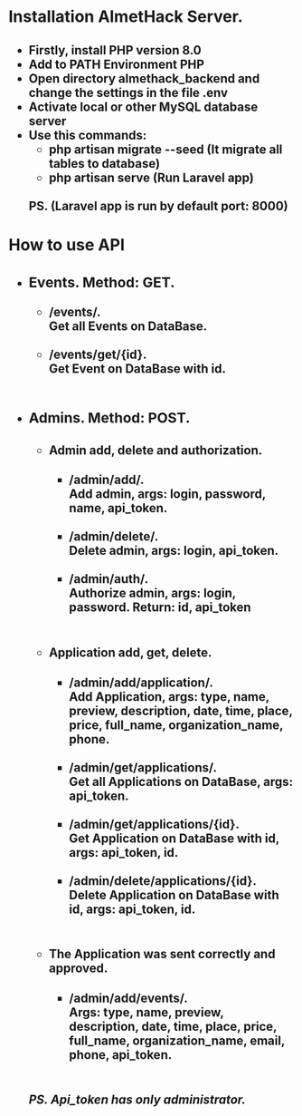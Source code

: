 

<h1>Installation AlmetHack Server.</h1>
<h2>
    <ul>
        <li>
            Firstly, install PHP version 8.0
        </li>
        <li>
            Add to PATH Environment PHP
        </li>
        <li>
            Open directory <strong>almethack_backend</strong> and change the settings in the file <bold>.env</bold>
        </li>
        <li>
            Activate local or other MySQL database server 
        </li>
        <li>
            Use this commands:
            <ul>
                <li>php artisan migrate --seed (It migrate all tables to database)</li>
                <li>php artisan serve (Run Laravel app)</li>
            </ul>
            <br> PS. (Laravel app is run by default port: 8000)
        </li>
    </ul>
</h2>

<h1>How to use API</h1>

<h2>
    <ul>
        <li>
            <h3>Events. Method: GET.</h3>
            <ul>
                <li>/events/.<br> Get all Events on DataBase.</li><br>
                <li>/events/get/{id}. <br> Get Event on DataBase with id.</li><br>
            </ul>
        </li>
        <li>
            <h3>Admins. Method: POST.</h3>
            <ul>
                <li>
                    <h4>Admin add, delete and authorization.</h4>
                    <ul>
                        <li>/admin/add/.<br> Add admin, args: login, password, name, api_token.</li><br>
                        <li>/admin/delete/.<br> Delete admin, args: login, api_token.</li><br>
                        <li>/admin/auth/.<br> Authorize admin, args: login, password. Return: id, api_token</li><br>
                    </ul>
                </li>
                <li>
                    <h4>Application add, get, delete.</h4>
                    <ul>
                        <li>/admin/add/application/.<br> Add Application, args: type, name, preview, description, date, time, place, price, full_name, organization_name, phone.</li><br>
                        <li>/admin/get/applications/.<br> Get all Applications on DataBase, args: api_token.</li><br>
                        <li>/admin/get/applications/{id}.<br> Get Application on DataBase with id, args: api_token, id.</li><br>
                        <li>/admin/delete/applications/{id}.<br> Delete Application on DataBase with id, args: api_token, id.</li><br>
                    </ul>
                </li>
                <li>
                    <h4>The Application was sent correctly and approved.</h4>
                    <ul>
                        <li>/admin/add/events/.<br> Args: type, name, preview, description, date, time, place, price, full_name, organization_name, email, phone, api_token.</li><br>
                    </ul>
                </li>
            </ul>
            <h5>PS. Api_token has only administrator.</h5>
        </li>
    </ul>
</h2>
